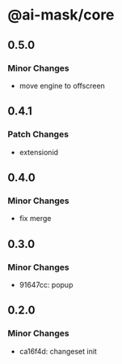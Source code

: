 # @ai-mask/core

## 0.5.0

### Minor Changes

- move engine to offscreen

## 0.4.1

### Patch Changes

- extensionid

## 0.4.0

### Minor Changes

- fix merge

## 0.3.0

### Minor Changes

- 91647cc: popup

## 0.2.0

### Minor Changes

- ca16f4d: changeset init
